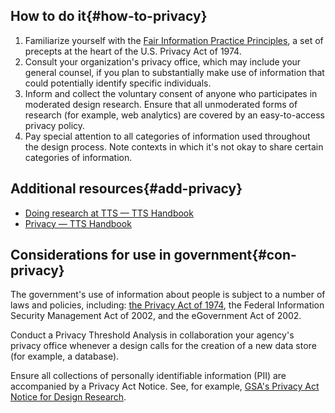 ## How to do it{#how-to-privacy}

  1. Familiarize yourself with the [Fair Information Practice Principles](https://www.fpc.gov/resources/fipps/), a set of precepts at the heart of the U.S. Privacy Act of 1974.
  1. Consult your organization's privacy office, which may include your general counsel, if you plan to substantially make use of information that could potentially identify specific individuals.
  1. Inform and collect the voluntary consent of anyone who participates in moderated design research. Ensure that all unmoderated forms of research (for example, web analytics) are covered by an easy-to-access privacy policy.
  1. Pay special attention to all categories of information used throughout the design process. Note contexts in which it's not okay to share certain categories of information.

<section class="method--section method--section--additional-resources" markdown="1">

## Additional resources{#add-privacy}

- [Doing research at TTS — TTS Handbook](https://handbook.18f.gov/research-guidelines/)
- [Privacy — TTS Handbook](https://handbook.tts.gsa.gov/launching-software/privacy)
</section>

<section class="method--section method--section--government-considerations" markdown="1" >

## Considerations for use in government{#con-privacy}

The government's use of information about people is subject to a number of laws and policies, including: <a href="https://www.justice.gov/opcl/overview-privacy-act-1974-2020-edition" class="usa-link">the Privacy Act of 1974</a>, the Federal Information Security Management Act of 2002, and the eGovernment Act of 2002.

Conduct a Privacy Threshold Analysis in collaboration your agency's privacy office whenever a design calls for the creation of a new data store (for example, a database).

Ensure all collections of personally identifiable information (PII) are accompanied by a Privacy Act Notice. See, for example, <a href="https://www.gsa.gov/portal/content/162010" class="usa-link">GSA's Privacy Act Notice for Design Research</a>.
</section>

